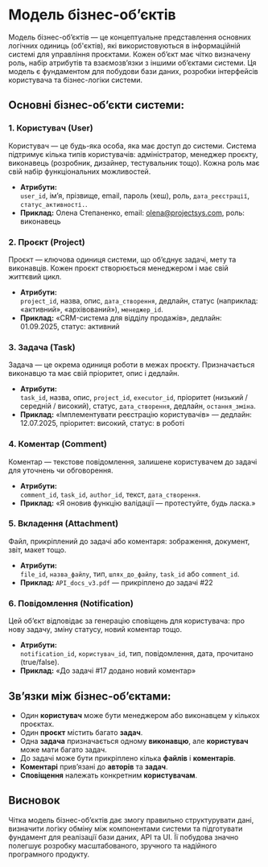 # Модель бізнес-об’єктів

Модель бізнес-об’єктів — це концептуальне представлення основних логічних одиниць (об'єктів), які використовуються в інформаційній системі для управління проєктами. Кожен об’єкт має чітко визначену роль, набір атрибутів та взаємозв’язки з іншими об’єктами системи. Ця модель є фундаментом для побудови бази даних, розробки інтерфейсів користувача та бізнес-логіки системи.

## Основні бізнес-об’єкти системи:

### 1. Користувач (User)

Користувач — це будь-яка особа, яка має доступ до системи. Система підтримує кілька типів користувачів: адміністратор, менеджер проєкту, виконавець (розробник, дизайнер, тестувальник тощо). Кожна роль має свій набір функціональних можливостей.

- **Атрибути:**  
`user_id`, ім’я, прізвище, email, пароль (хеш), роль, `дата_реєстрації`, `статус_активності.`.  
- **Приклад:**
  Олена Степаненко, email: olena@projectsys.com, роль: виконавець

### 2. Проєкт (Project)

Проєкт — ключова одиниця системи, що об’єднує задачі, мету та виконавців. Кожен проєкт створюється менеджером і має свій життєвий цикл.

- **Атрибути:**  
`project_id`, назва, опис, `дата_створення`, дедлайн, статус (наприклад: «активний», «архівований»), `менеджер_id`.  
- **Приклад:** «CRM-система для відділу продажів», дедлайн: 01.09.2025, статус: активний

### 3. Задача (Task)

Задача — це окрема одиниця роботи в межах проєкту. Призначається виконавцю та має свій пріоритет, опис і дедлайн.

- **Атрибути:**  
`task_id`, назва, опис, `project_id`, `executor_id`, пріоритет (низький / середній / високий), статус, `дата_створення`, дедлайн, `остання_зміна`. 
- **Приклад:** «Імплементувати реєстрацію користувачів» — дедлайн: 12.07.2025, пріоритет: високий, статус: в роботі

### 4. Коментар (Comment)

Коментар — текстове повідомлення, залишене користувачем до задачі для уточнень чи обговорення.

- **Атрибути:**  
`comment_id`, `task_id`, `author_id`, текст, `дата_створення`.  
- **Приклад:** «Я оновив функцію валідації — протестуйте, будь ласка.»

### 5. Вкладення (Attachment)

Файл, прикріплений до задачі або коментаря: зображення, документ, звіт, макет тощо.

- **Атрибути:**  
`file_id`, `назва_файлу`, тип, `шлях_до_файлу`, `task_id` або `comment_id`.  
- **Приклад:** `API_docs_v3.pdf` — прикріплено до задачі #22

### 6. Повідомлення (Notification)

Цей об’єкт відповідає за генерацію сповіщень для користувача: про нову задачу, зміну статусу, новий коментар тощо.

- **Атрибути:**  
`notification_id`, `користувач_id`, тип, повідомлення, дата, прочитано (true/false).
- **Приклад:** «До задачі #17 додано новий коментар»

## Зв’язки між бізнес-об’єктами:

- Один **користувач** може бути менеджером або виконавцем у кількох проєктах.  
- Один **проєкт** містить багато **задач**.  
- Одна **задача** призначається одному **виконавцю**, але **користувач** може мати багато задач. 
- До задачі може бути прикріплено кілька **файлів** і **коментарів**.  
- **Коментарі** прив’язані до **авторів** та **задач**.
- **Сповіщення** належать конкретним **користувачам**.

## Висновок

Чітка модель бізнес-об’єктів дає змогу правильно структурувати дані, визначити логіку обміну між компонентами системи та підготувати фундамент для реалізації бази даних, API та UI. Її побудова значно полегшує розробку масштабованого, зручного та надійного програмного продукту.
